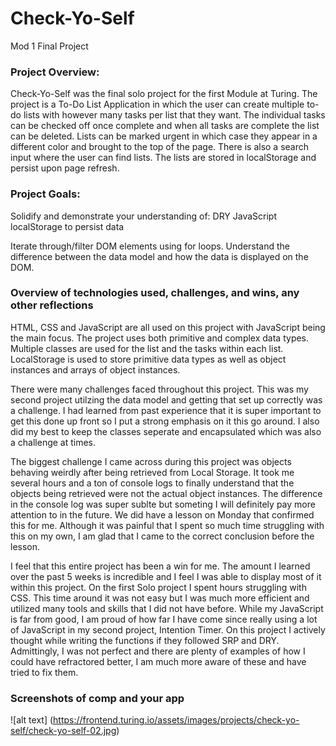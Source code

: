 # Check-Yo-Self
Mod 1 Final Project

### Project Overview:
Check-Yo-Self was the final solo project for the first Module at Turing. The project is a To-Do List Application in which the user can create multiple to-do lists with however many tasks per list that they want. The individual tasks can be checked off once complete and when all tasks are complete the list can be deleted. Lists can be marked urgent in which case they appear in a different color and brought to the top of the page. There is also a search input where the user can find lists. The lists are stored in localStorage and persist upon page refresh.

### Project Goals:
Solidify and demonstrate your understanding of:
  DRY JavaScript
  localStorage to persist data
  
Iterate through/filter DOM elements using for loops.
Understand the difference between the data model and how the data is displayed on the DOM.


### Overview of technologies used, challenges, and wins, any other reflections
HTML, CSS and JavaScript are all used on this project with JavaScript being the main focus. The project uses both primitive and complex data types. Multiple classes are used for the list and the tasks within each list. LocalStorage is used to store primitive data types as well as object instances and arrays of object instances. 

There were many challenges faced throughout this project. This was my second project utilzing the data model and getting that set up correctly was a challenge. I had learned from past experience that it is super important to get this done up front so I put a strong emphasis on it this go around. I also did my best to keep the classes seperate and encapsulated which was also a challenge at times. 

The biggest challenge I came across during this project was objects behaving weirdly after being retrieved from Local Storage. It took me several hours and a ton of console logs to finally understand that the objects being retrieved were not the actual object instances. The difference in the console log was super sublte but someting I will definitely pay more attention to in the future. We did have a lesson on Monday that confirmed this for me. Although it was painful that I spent so much time struggling with this on my own, I am glad that I came to the correct conclusion before the lesson.

I feel that this entire project has been a win for me. The amount I learned over the past 5 weeks is incredible and I feel I was able to display most of it within this project. On the first Solo project I spent hours struggling with CSS. This time around it was not easy but I was much more efficient and utilized many tools and skills that I did not have before. While my JavaScript is far from good, I am proud of how far I have come since really using a lot of JavaScript in my second project, Intention Timer. On this project I actively thought while writing the functions if they followed SRP and DRY. Admittingly, I was not perfect and there are plenty of examples of how I could have refractored better, I am much more aware of these and have tried to fix them. 

### Screenshots of comp and your app
![alt text] (https://frontend.turing.io/assets/images/projects/check-yo-self/check-yo-self-02.jpg)
